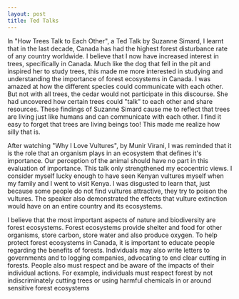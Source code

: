 ```yaml
---
layout: post
title: Ted Talks
---
```


In "How Trees Talk to Each Other", a Ted Talk by Suzanne Simard, I learnt that in the last decade, Canada has had the highest forest disturbance rate of any country worldwide. I believe that I now have increased interest in trees, specifically in Canada. Much like the dog that fell in the pit and inspired her to study trees, this made me more interested in studying and understanding the importance of forest ecosystems in Canada. I was amazed at how the different species could communicate with each other. But not with all trees, the cedar would not participate in this discourse. She had uncovered how certain trees could "talk" to each other and share resources. These findings of Suzanne Simard cause me to reflect that trees are living just like humans and can communicate with each other. I find it easy to forget that trees are living beings too! This made me realize how silly that is.

After watching "Why I Love Vultures", by Munir Virani, I was reminded that it is the role that an organism plays in an ecosystem that defines it's importance. Our perception of the animal should have no part in this evaluation of importance. This talk only strengthened my ecocentric views. I consider myself lucky enough to have seen Kenyan vultures myself when my family and I went to visit Kenya. I was disgusted to learn that, just because some people do not find vultures attractive, they try to poison the vultures.  The speaker also demonstrated the effects that vulture extinction would have on an entire country and its ecosystems.

I believe that the most important aspects of nature and biodiversity are forest ecosystems. Forest ecosystems provide shelter and food for other organisms, store carbon, store water and also produce oxygen. To help protect forest ecosystems in Canada, it is important to educate people regarding the benefits of forests. Individuals may also write letters to governments and to logging companies, advocating to end clear cutting in forests. People also must respect and be aware of the impacts of their individual actions. For example, individuals must respect forest by not indiscriminately cutting trees or using harmful chemicals in or around sensitive forest ecosystems
